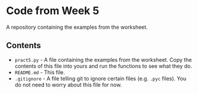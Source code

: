 # Code from Week 5

A repository containing the examples from the worksheet.

## Contents

- `pract5.py` - A file containing the examples from the worksheet.
  Copy the contents of this file into yours and run the functions to see what they do.
- `README.md` - This file.
- `.gitignore` - A file telling git to ignore certain files (e.g. `.pyc` files).
  You do not need to worry about this file for now.
